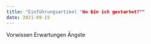 ```yaml
---
title: "Einführungsartikel "Wo bin ich gestartet?""
date: 2021-09-15
---
```


Vorwissen
Erwartungen
Ängste
